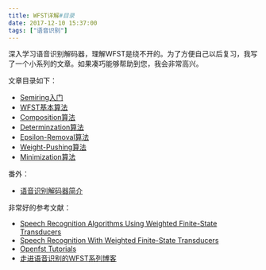 ```yaml
---
title: WFST详解#目录
date: 2017-12-10 15:37:00
tags: ["语音识别"]
---
```


深入学习语音识别解码器，理解WFST是绕不开的。为了方便自己以后复习，我写了一个小系列的文章。如果凑巧能够帮助到您，我会非常高兴。

文章目录如下：
* [Semiring入门](https://blog.harryfyodor.xyz/2017/11/19/wfst-1/)
* [WFST基本算法](https://blog.harryfyodor.xyz/2017/11/19/wfst-2/)
* [Composition算法](https://blog.harryfyodor.xyz/2017/11/21/wfst-3/)
* [Determinzation算法](https://blog.harryfyodor.xyz/2017/11/24/wfst-4/)
* [Epsilon-Removal算法](https://blog.harryfyodor.xyz/2017/11/26/wfst-5/)
* [Weight-Pushing算法](https://blog.harryfyodor.xyz/2017/11/26/wfst-6/)
* [Minimization算法](https://blog.harryfyodor.xyz/2017/11/27/wfst-7/)

番外：
* [语音识别解码器简介](https://blog.harryfyodor.xyz/2017/11/13/decoder-intro/)

非常好的参考文献：
* [Speech Recognition Algorithms Using Weighted Finite-State Transducers](http://www.doc88.com/p-7468656439802.html)
* [Speech Recognition With Weighted Finite-State Transducers](https://cs.nyu.edu/~mohri/pub/hbka.pdf)
* [Openfst Tutorials](http://openfst.cs.nyu.edu/twiki/pub/FST/FstHltTutorial/tutorial_part1.pdf)
* [走进语音识别的WFST系列博客](http://blog.csdn.net/l_b_yuan/article/details/50876340)